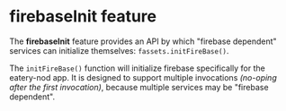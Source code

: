 # firebaseInit feature

The **firebaseInit** feature provides an API by which "firebase
dependent" services can initialize themselves:
`fassets.initFireBase()`.

The `initFireBase()` function will initialize firebase specifically
for the eatery-nod app.  It is designed to support multiple
invocations _(no-oping after the first invocation)_, because multiple
services may be "firebase dependent".
